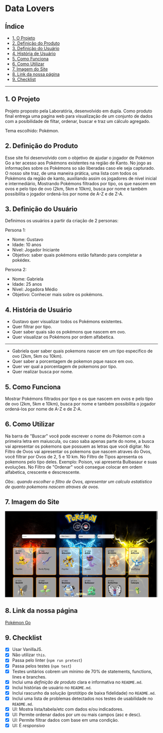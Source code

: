 # Data Lovers

## Índice

* [1. O Projeto](#1-o-projeto)
* [2. Definição do Produto](#2-definição-do-produto)
* [3. Definição do Usuário](#3-definição-do-usuario)
* [4. História de Usuário](#4-historia-de-usuario)
* [5. Como Funciona](#5-como-funciona)
* [6. Como Utilizar](#6-Como-Utilizar)
* [7. Imagem do Site](#7-Imagem-do-Site)
* [8. Link da nossa página](#8-Link-da-nossa-página)
* [9. Checklist](#9-checklist)

***

## 1. O Projeto

Projeto proposto pela Laboratória, desenvolvido em dupla. Como produto final entrega uma pagina web para visualização de um conjunto de dados com a posibilidade de filtar, ordenar, buscar e traz um cálculo agregado. 

Tema escolhido: Pokémon.

## 2. Definição do Produto

Esse site foi desenvolvido com o objetivo de ajudar o jogador de Pokémon Go a ter acesso aos Pokémons existentes na região de Kanto. 
No jogo as informações sobre os Pokémons so são liberadas caso ele seja capturado. O nosso site traz, de uma maneira prática, uma lista com todos os Pokémons da região de kanto, auxiliando assim os jogadores de nível inicial e intermediário, Mostrando Pokémons filtrados por tipo, os que nascem em ovos e pelo tipo de ovo (2km, 5km e 10km), busca por nome e também possibilita o jogador ordená-los por nome de A-Z e de Z-A.

## 3. Definição do Usuário

Definimos os usuários a partir da criação de 2 personas:

Persona 1:
- Nome: Gustavo 
- Idade: 10 anos 
- Nivel: Jogador Iniciante 
- Objetivo: saber quais pokémons estão faltando para completar a pokédex.

Persona 2:
- Nome: Gabriela 
- Idade: 25 anos
- Nivel: Jogadora Médio 
- Objetivo: Conhecer mais sobre os pokémons.

## 4. História de Usuário

- Gustavo quer visualizar todos os Pokémons existentes.
- Quer filtrar por tipo.
- Quer saber quais são os pokémons que nascem em ovo.
- Quer visualizar os Pokémons por ordem alfabetica.
--------------------------------
- Gabriela quer saber quais pokemons nascer em um tipo especifico de ovo (2km, 5km ou 10km).
- Quer saber a porcentagem de pokemon pque nasce em ovo.
- Quer ver qual a porcentagem de pokemons por tipo.
- Quer realizar busca por nome.

## 5. Como Funciona

Mostrar Pokémons filtrados por tipo e os que nascem em ovos e pelo tipo de ovo (2km, 5km e 10km), busca por nome e também possibilita o jogador ordená-los por nome de A-Z e de Z-A.

## 6. Como Utilizar

Na barra de "Buscar" você pode escrever o nome do Pokemon com a primeira letra em maiuscula, ou caso saba apenas parte do nome, a busca vai apresentar os pokemons que possuem as letras que você digitar.
No Filtro de Ovos vai apresentar os pokemons que nascem atraves do Ovos, você filtrar por Ovos de 2, 5 e 10 km.
No Filtro de Tipos apresenta os pokemons pelo tipo deles. Exemplo: Poison, vai apresenta Bulbasaur e suas evoluções.
No Filtro de "Ordenar" você consegue colocar em ordem alfabetica, crescente e descrescente.

*Obs:. quando escolher o filtro de Ovos, apresentar um calculo estatistico de quanto pokemons nascem atraves de ovos.*

## 7. Imagem do Site

![Site](https://github.com/VanesNery/SAP003-data-lovers/blob/master/src/site.png)

## 8. Link da nossa página

[Pokémon Go](https://vanesnery.github.io/SAP003-data-lovers/index.html)

## 9. Checklist

* [X] Usar VanillaJS.
* [X] Não utilizar `this`.
* [X] Passa pelo linter (`npm run pretest`)
* [X] Passa pelos testes (`npm test`)
* [X] Testes unitários cobrem um mínimo de 70% de statements, functions,
  lines e branches.
* [X] Inclui uma _definição de produto_ clara e informativa no `README.md`.
* [X] Inclui histórias de usuário no `README.md`.
* [X] Inclui rascunho da solução (protótipo de baixa fidelidade) no
  `README.md`.
* [X] Inclui uma lista de problemas detectados nos testes de usabilidade no `README.md`.
* [X] UI: Mostra lista/tabela/etc com dados e/ou indicadores.
* [X] UI: Permite ordenar dados por um ou mais campos (asc e desc).
* [X] UI: Permite filtrar dados com base em uma condição.
* [X] UI: É _responsivo_